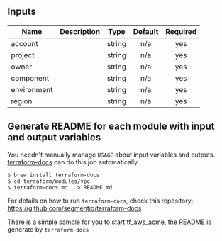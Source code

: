 ## Inputs

| Name | Description | Type | Default | Required |
|------|-------------|:----:|:-----:|:-----:|
| account |  | string | n/a | yes |
| project |  | string | n/a | yes |
| owner |  | string | n/a | yes |
| component |  | string | n/a | yes |
| environment |  | string | n/a | yes |
| region |  | string | n/a | yes |

## Generate README for each module with input and output variables

You needn't manually manage `USAGE` about input variables and outputs. [terraform-docs](https://github.com/segmentio/terraform-docs) can do this job automatically.

```
$ brew install terraform-docs
$ cd terraform/modules/vpc
$ terraform-docs md . > README.md
```

For details on how to run `terraform-docs`, check this repository: https://github.com/segmentio/terraform-docs

There is a simple sample for you to start [tf_aws_acme](https://github.com/BWITS/tf_aws_acme), the README is generatd by `terraform-docs`
